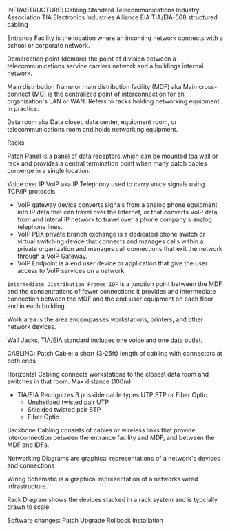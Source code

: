 INFRASTRUCTURE:
Cabling Standard
    Telecommunications Industry Association TIA
    Electronics Industries Alliance EIA
    TIA/EIA-568
    structured cabling

Entrance Facility is the location where an incoming network connects with a school or corporate network.

Demarcation point (demarc) the point of division between a telecommunications service carriers network and a buildings internal network.

Main distribution frame or main distribution facility (MDF) aka Main cross-connect (MC) is the centralized point of interconnection for an organization's LAN or WAN. Refers to racks holding networking equipment in practice.

Data room aka Data closet, data center, equipment room, or telecommunications room and holds networking equipment. 

Racks

Patch Panel is a panel of data receptors which can be mounted toa wall or rack and provides a central termination point when many patch cables converge in a single location. 


Voice over IP VoIP aka IP Telephony used to carry voice signals using TCP/IP protocols.
* VoIP gateway device converts signals from a analog phone equipment into IP data that can travel over the Internet, or that converts VoIP data from and interal IP network to travel over a phone company's analog telephone lines.
* VoIP PBX private branch exchange is a dedicated phone switch or virtual switching device that connects and manages calls within a private organization and manages call connections that exit the network through a VoIP Gateway.
* VoIP Endpoint is a end user device or application that give the user access to VoIP services on a network. 

`Intermediate Distribution Frames IDF` is a junction point between the MDF and the concentrations of fewer connections it provides and intermediate connection between the MDF and the end-user equipment on each floor and in each building.

Work area is the area encompasses workstations, printers, and other network devices.

Wall Jacks, TIA/EIA standard includes one voice and one data outlet.




CABLING:
Patch Cable: a short (3-25ft) length of cabling with connectors at both ends

Horizontal Cabling connects workstations to the closest data room and switches in that room. Max distance (100m)
* TIA/EIA Recognizes 3 possible cable types UTP STP or Fiber Optic
    * Unsheilded twisted pair UTP
    * Shielded twisted pair STP
    * Fiber Optic

Backbone Cabling consists of cables or wireless links that provide interconnection between the entrance facility and MDF, and between the MDF and IDFs.


Networking Diagrams are graphical representations of a network's devices and connections

Wiring Schematic is a graphical representation of a networks wired infrastructure.

Rack Diagram shows the devices stacked in a rack system and is typcially drawn to scale.

Software changes:
Patch Upgrade Rollback Installation

